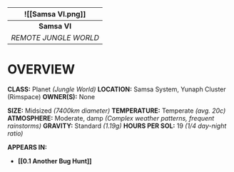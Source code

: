 
| ![[Samsa VI.png]] |
| :----------------------------------: |
|             **Samsa VI**             |
|        *REMOTE JUNGLE WORLD*         |

# **OVERVIEW**
**CLASS:** Planet *(Jungle World)*
**LOCATION:** Samsa System, Yunaph Cluster (Rimspace)
**OWNER(S):** None

**SIZE:** Midsized *(7400km diameter)*
**TEMPERATURE:** Temperate *(avg. 20c)*
**ATMOSPHERE:** Moderate, damp *(Complex weather patterns, frequent rainstorms)*
**GRAVITY:** Standard *(1.19g)*
**HOURS PER SOL:** 19 *(1/4 day-night ratio)*

**APPEARS IN:**
- **[[0.1 Another Bug Hunt]]**
